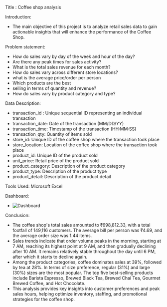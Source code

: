 Title : Coffee shop analysis

Introduction:
- The main objective of this project is to analyze retail sales data to gain actionable insights that will enhance the performance of the Coffee Shop.

Problem statement:
- How do sales vary by day of the week and hour of the day?
- Are there any peak times for sales activity?
- What is the total sales revenue for each month?
- How do sales vary across different store locations?
- what is the average price/order per person
- Which products are the best
- selling in terms of quantity and revenue?
- How do sales vary by product category and type?

Data Description:
- transaction_id : Unique sequential ID representing an individual transaction
- transaction_date: Date of the transaction (MM/DD/YY)
- transaction_time: Timestamp of the transaction (HH:MM:SS)
- transaction_qty: Quantity of items sold
- store_id: Unique ID of the coffee shop where the transaction took place
- store_location: Location of the coffee shop where the transaction took place
- product_id: Unique ID of the product sold
- unit_price: Retail price of the product sold
- product_category: Description of the product category
- product_type: Description of the product type
- product_detail: Description of the product detail


Tools Used:
Microsoft Excel

Dashboard:
- ![Dashboard](https://github.com/user-attachments/assets/5d0d24f0-91dc-468c-b915-8c4b1cfde260)

Conclusion:
- The coffee shop's total sales amounted to ₹698,812.33, with a total footfall of 149,116 customers. The average bill per person was ₹4.69, and the average order size was 1.44 items.
- Sales trends indicate that order volume peaks in the morning, starting at 7 AM, reaching its highest point at 9 AM, and then gradually declining after 10 AM. It remains relatively stable throughout the day until 6 PM, after which it starts to decline again.
- Among the product categories, coffee dominates sales at 39%, followed by tea at 28%. In terms of size preference, regular (31%) and large (30%) sizes are the most popular. The top five best-selling products include Barista Espresso, Brewed Black Tea, Brewed Chai Tea, Gourmet Brewed Coffee, and Hot Chocolate.
- This analysis provides key insights into customer preferences and peak sales hours, helping optimize inventory, staffing, and promotional strategies for the coffee shop.


